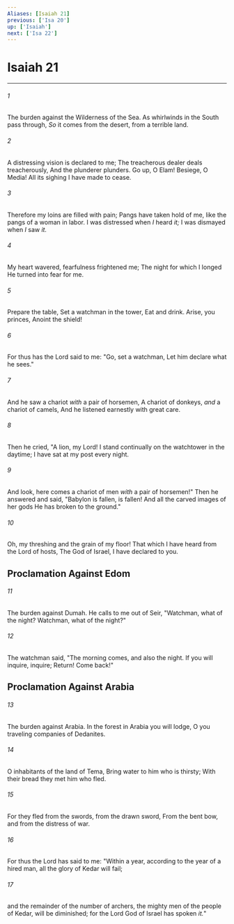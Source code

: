 ```yaml
---
Aliases: [Isaiah 21]
previous: ['Isa 20']
up: ['Isaiah']
next: ['Isa 22']
---
```

# Isaiah 21

***


###### 1 
The burden against the Wilderness of the Sea. As whirlwinds in the South pass through, _So_ it comes from the desert, from a terrible land. 

###### 2 
A distressing vision is declared to me; The treacherous dealer deals treacherously, And the plunderer plunders. Go up, O Elam! Besiege, O Media! All its sighing I have made to cease. 

###### 3 
Therefore my loins are filled with pain; Pangs have taken hold of me, like the pangs of a woman in labor. I was distressed when _I_ heard _it;_ I was dismayed when _I_ saw _it._ 

###### 4 
My heart wavered, fearfulness frightened me; The night for which I longed He turned into fear for me. 

###### 5 
Prepare the table, Set a watchman in the tower, Eat and drink. Arise, you princes, Anoint the shield! 

###### 6 
For thus has the Lord said to me: "Go, set a watchman, Let him declare what he sees." 

###### 7 
And he saw a chariot _with_ a pair of horsemen, A chariot of donkeys, _and_ a chariot of camels, And he listened earnestly with great care. 

###### 8 
Then he cried, "A lion, my Lord! I stand continually on the watchtower in the daytime; I have sat at my post every night. 

###### 9 
And look, here comes a chariot of men _with_ a pair of horsemen!" Then he answered and said, "Babylon is fallen, is fallen! And all the carved images of her gods He has broken to the ground." 

###### 10 
Oh, my threshing and the grain of my floor! That which I have heard from the Lord of hosts, The God of Israel, I have declared to you.

## Proclamation Against Edom 

###### 11 
The burden against Dumah. He calls to me out of Seir, "Watchman, what of the night? Watchman, what of the night?" 

###### 12 
The watchman said, "The morning comes, and also the night. If you will inquire, inquire; Return! Come back!" 

## Proclamation Against Arabia 

###### 13 
The burden against Arabia. In the forest in Arabia you will lodge, O you traveling companies of Dedanites. 

###### 14 
O inhabitants of the land of Tema, Bring water to him who is thirsty; With their bread they met him who fled. 

###### 15 
For they fled from the swords, from the drawn sword, From the bent bow, and from the distress of war. 

###### 16 
For thus the Lord has said to me: "Within a year, according to the year of a hired man, all the glory of Kedar will fail; 

###### 17 
and the remainder of the number of archers, the mighty men of the people of Kedar, will be diminished; for the Lord God of Israel has spoken _it._"
